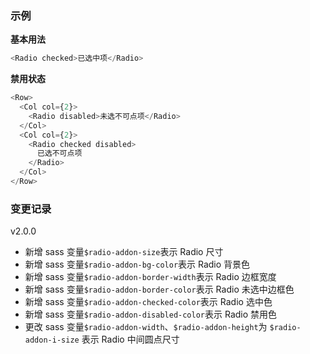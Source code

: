 ### 示例

**基本用法**

```js
<Radio checked>已选中项</Radio>
```

**禁用状态**

```js
<Row>
  <Col col={2}>
    <Radio disabled>未选不可点项</Radio>
  </Col>
  <Col col={2}>
    <Radio checked disabled>
      已选不可点项
    </Radio>
  </Col>
</Row>
```

### 变更记录

v2.0.0

* 新增 sass 变量`$radio-addon-size`表示 Radio 尺寸
* 新增 sass 变量`$radio-addon-bg-color`表示 Radio 背景色
* 新增 sass 变量`$radio-addon-border-width`表示 Radio 边框宽度
* 新增 sass 变量`$radio-addon-border-color`表示 Radio 未选中边框色
* 新增 sass 变量`$radio-addon-checked-color`表示 Radio 选中色
* 新增 sass 变量`$radio-addon-disabled-color`表示 Radio 禁用色
* 更改 sass 变量`$radio-addon-width`、`$radio-addon-height`为 `$radio-addon-i-size` 表示 Radio 中间圆点尺寸

